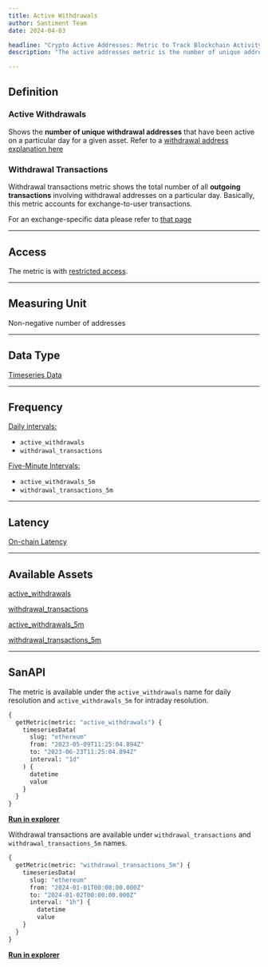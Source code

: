 ```yaml
---
title: Active Withdrawals
author: Santiment Team
date: 2024-04-03

headline: "Crypto Active Addresses: Metric to Track Blockchain Activity"
description: "The active addresses metric is the number of unique addresses participating in transactions during one day. Learn more about how we calculate it."

---
```


## Definition

### Active Withdrawals

Shows the **number of unique withdrawal addresses** that have been active on a
particular day for a given asset. Refer to a [withdrawal address explanation here](/labels/withdrawal)

### Withdrawal Transactions

Withdrawal transactions metric shows the total number of all **outgoing transactions** involving
withdrawal addresses on a particular day. Basically, this metric accounts for exchange-to-user transactions.

For an exchange-specific data please refer to [that page](/metrics/labeled-exchange)

---

## Access

The metric is with [restricted access](/metrics/details/access#restricted-access).

---

## Measuring Unit

Non-negative number of addresses

---

## Data Type

[Timeseries Data](/metrics/details/data-type#timeseries-data)

---

## Frequency

[Daily intervals:](/metrics/details/frequency#daily-frequency)

* `active_withdrawals`
* `withdrawal_transactions`

[Five-Minute Intervals:](/metrics/details/frequency#five-minute-frequency)

* `active_withdrawals_5m`
* `withdrawal_transactions_5m`

---

## Latency

[On-chain Latency](/metrics/details/latency#on-chain-latency)

---

## Available Assets

[active_withdrawals](<https://api.santiment.net/graphiql?variables=&query=%7B%0A%20%20getMetric(metric%3A%20%22active_withdrawals%22)%20%7B%0A%20%20%20%20metadata%20%7B%0A%20%20%20%20%20%20availableSlugs%0A%20%20%20%20%7D%0A%20%20%7D%0A%7D%0A>)

[withdrawal_transactions](<https://api.santiment.net/graphiql?variables=&query=%7B%0A%20%20getMetric(metric%3A%20%22withdrawal_transactions%22)%20%7B%0A%20%20%20%20metadata%20%7B%0A%20%20%20%20%20%20availableSlugs%0A%20%20%20%20%7D%0A%20%20%7D%0A%7D%0A>)

[active_withdrawals_5m](<https://api.santiment.net/graphiql?variables=&query=%7B%0A%20%20getMetric(metric%3A%20%22active_withdrawals_5m%22)%20%7B%0A%20%20%20%20metadata%20%7B%0A%20%20%20%20%20%20availableSlugs%0A%20%20%20%20%7D%0A%20%20%7D%0A%7D%0A>)

[withdrawal_transactions_5m](<https://api.santiment.net/graphiql?variables=&query=%7B%0A%20%20getMetric(metric%3A%20%22withdrawal_transactions_5m%22)%20%7B%0A%20%20%20%20metadata%20%7B%0A%20%20%20%20%20%20availableSlugs%0A%20%20%20%20%7D%0A%20%20%7D%0A%7D%0A>)

---

## SanAPI

The metric is available under the `active_withdrawals` name for daily resolution and `active_withdrawals_5m` for intraday resolution.

```graphql
{
  getMetric(metric: "active_withdrawals") {
    timeseriesData(
      slug: "ethereum"
      from: "2023-05-09T11:25:04.894Z"
      to: "2023-06-23T11:25:04.894Z"
      interval: "1d"
    ) {
      datetime
      value
    }
  }
}
```

[**Run in
explorer**](<https://api.santiment.net/graphiql?query=%7B%0A%20%20getMetric(metric%3A%20%22active_deposits%22)%20%7B%0A%20%20%20%20timeseriesData(%0A%20%20%20%20%20%20slug%3A%20%22ethereum%22%0A%20%20%20%20%20%20from%3A%20%222023-05-09T11%3A25%3A04.894Z%22%0A%20%20%20%20%20%20to%3A%20%222023-06-23T11%3A25%3A04.894Z%22%0A%20%20%20%20%20%20interval%3A%20%221d%22)%20%7B%0A%20%20%20%20%20%20%20%20datetime%0A%20%20%20%20%20%20%20%20value%0A%20%20%20%20%7D%0A%20%20%7D%0A%7D%0A>)


Withdrawal transactions are available under `withdrawal_transactions` and `withdrawal_transactions_5m` names.


```graphql
{
  getMetric(metric: "withdrawal_transactions_5m") {
    timeseriesData(
      slug: "ethereum"
      from: "2024-01-01T00:00:00.000Z"
      to: "2024-01-02T00:00:00.000Z"
      interval: "1h") {
        datetime
        value
    }
  }
}
```

[**Run in
explorer**](<https://api.santiment.net/graphiql?query=%7B%0A%20%20getMetric(metric%3A%20%22withdrawal_transactions_5m%22)%20%7B%0A%20%20%20%20timeseriesData(%0A%20%20%20%20%20%20slug%3A%20%22ethereum%22%0A%20%20%20%20%20%20from%3A%20%222024-01-01T00%3A00%3A00.000Z%22%0A%20%20%20%20%20%20to%3A%20%222024-01-02T00%3A00%3A00.000Z%22%0A%20%20%20%20%20%20interval%3A%20%221h%22)%20%7B%0A%20%20%20%20%20%20%20%20datetime%0A%20%20%20%20%20%20%20%20value%0A%20%20%20%20%7D%0A%20%20%7D%0A%7D%0A>)



